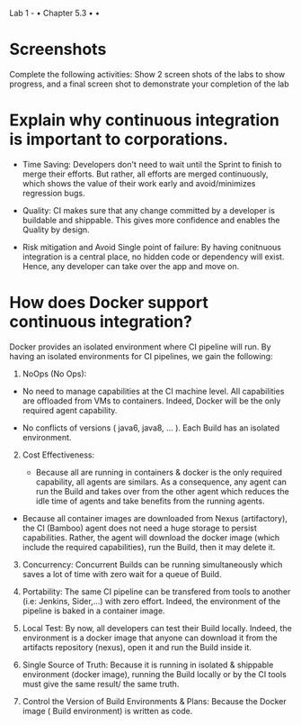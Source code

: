 
Lab 1 - • Chapter 5.3
• •

# Screenshots

Complete the following activities:
Show 2 screen shots of the labs to show progress, and a final screen shot to demonstrate your completion of the lab


# Explain why continuous integration is important to corporations.


- Time Saving: Developers don't need to wait until the Sprint to finish to merge their efforts. But rather, all efforts are merged continuously, which shows the value of their work early and avoid/minimizes regression bugs.

- Quality: CI makes sure that any change committed by a developer is buildable and shippable. This gives more confidence and enables the Quality by design.

- Risk mitigation and Avoid Single point of failure: By having conitnuous integration is a central place, no hidden code or dependency will exist. Hence, any developer can take over the app and move on.


# How does Docker support continuous integration?

Docker provides an isolated environment where CI pipeline will run. By having an isolated environments for CI pipelines, we gain the following: 

1. NoOps (No Ops): 

  -  No need to manage capabilities at the CI machine level. All capabilities are offloaded from VMs to containers. Indeed, Docker will be the only required agent capability.

  - No conflicts of versions ( java6, java8, ... ). Each Build has an isolated environment. 

2. Cost Effectiveness: 

   - Because all are running in containers & docker is the only required capability, all agents are similars. As a consequence, any agent can run the Build and takes over from the other agent which reduces the idle time of agents and take benefits from the running agents. 

 - Because all container images are downloaded from Nexus (artifactory), the CI (Bamboo) agent does not need a huge storage to persist capabilities. Rather, the agent will download the docker image (which include the required capabilities), run the Build, then it may delete it.

 

3. Concurrency: Concurrent Builds can be running simultaneously which saves a lot of time with zero wait for a queue of Build.



4. Portability: The same CI pipeline can be transfered from tools to another (i.e: Jenkins, Sider,...) with zero effort. Indeed, the environment of the pipeline is baked in a container image.



5. Local Test: By now, all developers can test their Build locally. Indeed, the environment is a docker image that anyone can download it from the artifacts repository (nexus), open it and run the Build inside it.



6. Single Source of Truth: Because it is running in isolated & shippable environment (docker image), running the Build locally or by the CI tools  must give the same result/ the same truth.



7. Control the Version of Build Environments & Plans: Because the Docker image ( Build environment) is written as code.
